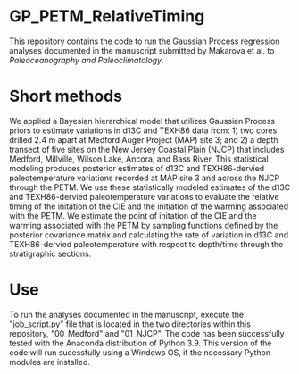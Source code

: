 # GP_PETM_RelativeTiming
This repository contains the code to run the Gaussian Process regression analyses documented in the manuscript submitted by Makarova et al. to _Paleoceanography and Paleoclimatology_.

# Short methods
We applied a Bayesian hierarchical model that utilizes Gaussian Process priors to estimate variations in d13C and TEXH86​ data from: 1) two cores drilled 2.4 m apart at Medford Auger Project (MAP) site 3; and 2) a depth transect of five sites on the New Jersey Coastal Plain (NJCP) that includes Medford, Millville, Wilson Lake, Ancora, and Bass River. This statistical modeling produces posterior estimates of d13C and TEXH86​-dervied paleotemperature variations recorded at MAP site 3 and across the NJCP through the PETM. We use these statistically modeled estimates of the d13C and TEXH86​-dervied paleotemperature variations to evaluate the relative timing of the initation of the CIE and the initiation of the warming associated with the PETM. We estimate the point of initation of the CIE and the warming associated with the PETM by sampling functions defined by the posterior covariance matrix and calculating the rate of variation in d13C and TEXH86​-dervied paleotemperature with respect to depth/time through the stratigraphic sections.

# Use
To run the analyses documented in the manuscript, execute the "job_script.py" file that is located in the two directories within this repository, "00_Medford" and "01_NJCP". The code has been successfully tested with the Anaconda distribution of Python 3.9. This version of the code will run sucessfully using a Windows OS, if the necessary Python modules are installed.
